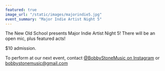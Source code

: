 ```yaml
---
featured: true
image_url: "/static/images/majorindie5.jpg"
event_summary: "Major Indie Artist Night 5"
---
```


The New Old School presents Major Indie Artist Night 5! There will be an open mic, plus featured acts!

$10 admission.

To perform at our next event, contact [@BobbyStoneMusic on Instagram](https://instagram.com/BobbyStoneMusic) or [bobbystonemusic@gmail.com](mailto:bobbystonemusic@gmail.com)
